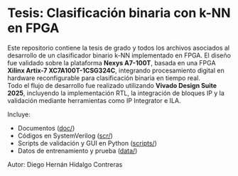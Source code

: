 # Tesis: Clasificación binaria con k-NN en FPGA

Este repositorio contiene la tesis de grado y todos los archivos asociados al desarrollo de un clasificador binario k-NN implementado en FPGA. El diseño fue validado sobre la plataforma **Nexys A7-100T**, basada en una FPGA **Xilinx Artix-7 XC7A100T-1CSG324C**, integrando procesamiento digital en hardware reconfigurable para clasificación binaria en tiempo real.  
Todo el flujo de desarrollo fue realizado utilizando **Vivado Design Suite 2025**, incluyendo la implementación RTL, la integración de bloques IP y la validación mediante herramientas como IP Integrator e ILA.

Incluye:

- Documentos ([doc/](doc/))
- Códigos en SystemVerilog ([scr/](src/))
- Scripts de validación y GUI en Python ([scripts/](scripts/))
- Datos de entrenamiento y prueba ([data/](data/))

Autor: Diego Hernán Hidalgo Contreras
